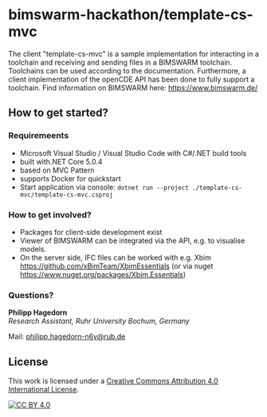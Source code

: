# bimswarm-hackathon/template-cs-mvc

The client "template-cs-mvc" is a sample implementation for interacting in a toolchain and receiving and sending files in a BIMSWARM toolchain. Toolchains can be used according to the documentation. Furthermore, a client implementation of the openCDE API has been done to fully support a toolchain. Find information on BIMSWARM here: https://www.bimswarm.de/

## How to get started?
### Requiremeents
- Microsoft Visual Studio / Visual Studio Code with C#/.NET build tools
- built with.NET Core 5.0.4
- based on MVC Pattern
- supports Docker for quickstart
- Start application via console: 	```dotnet run --project ./template-cs-mvc/template-cs-mvc.csproj	```


### How to get involved?
- Packages for client-side development exist
- Viewer of BIMSWARM can be integrated via the API, e.g. to visualise models.
- On the server side, IFC files can be worked with e.g. Xbim https://github.com/xBimTeam/XbimEssentials (or via nuget https://www.nuget.org/packages/Xbim.Essentials)


### Questions?

**Philipp Hagedorn**  
*Research Assistant, Ruhr University Bochum, Germany*  

Mail: [philipp.hagedorn-n6v@rub.de](mailto:philipp.hagedorn-n6v@rub.de)

## License
This work is licensed under a
[Creative Commons Attribution 4.0 International License][cc-by].

[![CC BY 4.0][cc-by-shield]][cc-by]

[cc-by]: http://creativecommons.org/licenses/by/4.0/
[cc-by-image]: https://i.creativecommons.org/l/by/4.0/88x31.png
[cc-by-shield]: https://img.shields.io/badge/License-CC%20BY%204.0-lightgrey.svg
